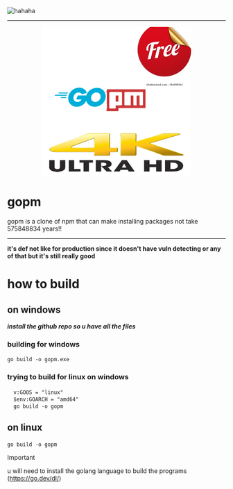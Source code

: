 ![hahaha](https://pkg.go.dev/badge/github.com/user/repo.svg)

---


<div align=center>
<img src="assets/gopm.png" width=344/>
</div>
  
# gopm

gopm is a clone of npm that can make installing packages not take 575848834 years!!

--- 

**it's def not like for production since it doesn't have vuln detecting or any of that but it's still really good**


# how to build

## on windows

  ***install the github repo so u have all the files***
  
  ### building for windows
  ```
  go build -o gopm.exe
  ```
  ### trying to build for linux on windows
  
  ```
    v:GOOS = "linux"
    $env:GOARCH = "amd64"
    go build -o gopm
   ```
## on linux
  `go build -o gopm`

> [!IMPORTANT]
> u will need to install the golang language to build the programs (https://go.dev/dl/)
